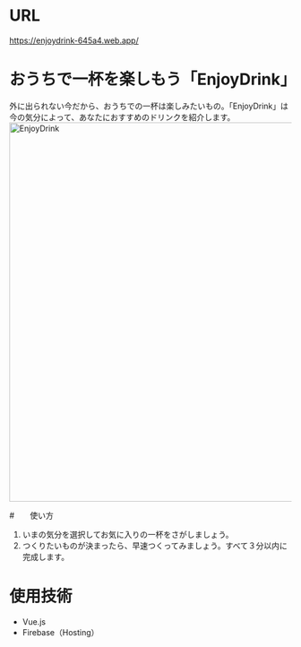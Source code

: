 # URL
https://enjoydrink-645a4.web.app/

# おうちで一杯を楽しもう「EnjoyDrink」
外に出られない今だから、おうちでの一杯は楽しみたいもの。「EnjoyDrink」は今の気分によって、あなたにおすすめのドリンクを紹介します。
<img width="677" alt="EnjoyDrink" src="https://user-images.githubusercontent.com/74456418/134021360-fd9f1650-1eb8-4476-9d3a-cad0d53efdb4.png">

#　　使い方
1. いまの気分を選択してお気に入りの一杯をさがしましょう。
2. つくりたいものが決まったら、早速つくってみましょう。すべて３分以内に完成します。

# 使用技術
- Vue.js
- Firebase（Hosting）
